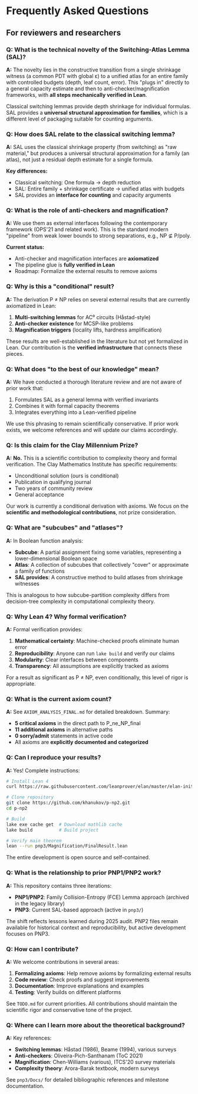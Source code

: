 # Frequently Asked Questions

## For reviewers and researchers

### Q: What is the technical novelty of the Switching-Atlas Lemma (SAL)?

**A:** The novelty lies in the constructive transition from a single shrinkage witness (a common PDT with global ε) to a unified atlas for an entire family with controlled budgets (depth, leaf count, error). This "plugs in" directly to a general capacity estimate and then to anti-checker/magnification frameworks, with **all steps mechanically verified in Lean**.

Classical switching lemmas provide depth shrinkage for individual formulas. SAL provides a **universal structural approximation for families**, which is a different level of packaging suitable for counting arguments.

### Q: How does SAL relate to the classical switching lemma?

**A:** SAL uses the classical shrinkage property (from switching) as "raw material," but produces a universal structural approximation for a family (an atlas), not just a residual depth estimate for a single formula.

**Key differences:**
- Classical switching: One formula → depth reduction
- SAL: Entire family + shrinkage certificate → unified atlas with budgets
- SAL provides an **interface for counting** and capacity arguments

### Q: What is the role of anti-checkers and magnification?

**A:** We use them as external interfaces following the contemporary framework (OPS'21 and related work). This is the standard modern "pipeline" from weak lower bounds to strong separations, e.g., NP ⊈ P/poly.

**Current status:**
- Anti-checker and magnification interfaces are **axiomatized**
- The pipeline glue is **fully verified in Lean**
- Roadmap: Formalize the external results to remove axioms

### Q: Why is this a "conditional" result?

**A:** The derivation P ≠ NP relies on several external results that are currently axiomatized in Lean:

1. **Multi-switching lemmas** for AC⁰ circuits (Håstad-style)
2. **Anti-checker existence** for MCSP-like problems
3. **Magnification triggers** (locality lifts, hardness amplification)

These results are well-established in the literature but not yet formalized in Lean. Our contribution is the **verified infrastructure** that connects these pieces.

### Q: What does "to the best of our knowledge" mean?

**A:** We have conducted a thorough literature review and are not aware of prior work that:

1. Formulates SAL as a general lemma with verified invariants
2. Combines it with formal capacity theorems
3. Integrates everything into a Lean-verified pipeline

We use this phrasing to remain scientifically conservative. If prior work exists, we welcome references and will update our claims accordingly.

### Q: Is this claim for the Clay Millennium Prize?

**A:** **No.** This is a scientific contribution to complexity theory and formal verification. The Clay Mathematics Institute has specific requirements:

- Unconditional solution (ours is conditional)
- Publication in qualifying journal
- Two years of community review
- General acceptance

Our work is currently a conditional derivation with axioms. We focus on the **scientific and methodological contributions**, not prize consideration.

### Q: What are "subcubes" and "atlases"?

**A:** In Boolean function analysis:

- **Subcube**: A partial assignment fixing some variables, representing a lower-dimensional Boolean space
- **Atlas**: A collection of subcubes that collectively "cover" or approximate a family of functions
- **SAL provides**: A constructive method to build atlases from shrinkage witnesses

This is analogous to how subcube-partition complexity differs from decision-tree complexity in computational complexity theory.

### Q: Why Lean 4? Why formal verification?

**A:** Formal verification provides:

1. **Mathematical certainty**: Machine-checked proofs eliminate human error
2. **Reproducibility**: Anyone can run `lake build` and verify our claims
3. **Modularity**: Clear interfaces between components
4. **Transparency**: All assumptions are explicitly tracked as axioms

For a result as significant as P ≠ NP, even conditionally, this level of rigor is appropriate.

### Q: What is the current axiom count?

**A:** See `AXIOM_ANALYSIS_FINAL.md` for detailed breakdown. Summary:

- **5 critical axioms** in the direct path to P_ne_NP_final
- **11 additional axioms** in alternative paths
- **0 sorry/admit** statements in active code
- All axioms are **explicitly documented and categorized**

### Q: Can I reproduce your results?

**A:** Yes! Complete instructions:

```bash
# Install Lean 4
curl https://raw.githubusercontent.com/leanprover/elan/master/elan-init.sh -sSf | sh

# Clone repository
git clone https://github.com/khanukov/p-np2.git
cd p-np2

# Build
lake exe cache get  # Download mathlib cache
lake build          # Build project

# Verify main theorem
lean --run pnp3/Magnification/FinalResult.lean
```

The entire development is open source and self-contained.

### Q: What is the relationship to prior PNP1/PNP2 work?

**A:** This repository contains three iterations:

- **PNP1/PNP2**: Family Collision-Entropy (FCE) Lemma approach (archived in the legacy library)
- **PNP3**: Current SAL-based approach (active in `pnp3/`)

The shift reflects lessons learned during 2025 audit. PNP2 files remain available for historical context and reproducibility, but active development focuses on PNP3.

### Q: How can I contribute?

**A:** We welcome contributions in several areas:

1. **Formalizing axioms**: Help remove axioms by formalizing external results
2. **Code review**: Check proofs and suggest improvements
3. **Documentation**: Improve explanations and examples
4. **Testing**: Verify builds on different platforms

See `TODO.md` for current priorities. All contributions should maintain the scientific rigor and conservative tone of the project.

### Q: Where can I learn more about the theoretical background?

**A:** Key references:

- **Switching lemmas**: Håstad (1986), Beame (1994), various surveys
- **Anti-checkers**: Oliveira-Pich-Santhanam (ToC 2021)
- **Magnification**: Chen-Williams (various), ITCS'20 survey materials
- **Complexity theory**: Arora-Barak textbook, modern surveys

See `pnp3/Docs/` for detailed bibliographic references and milestone documentation.
